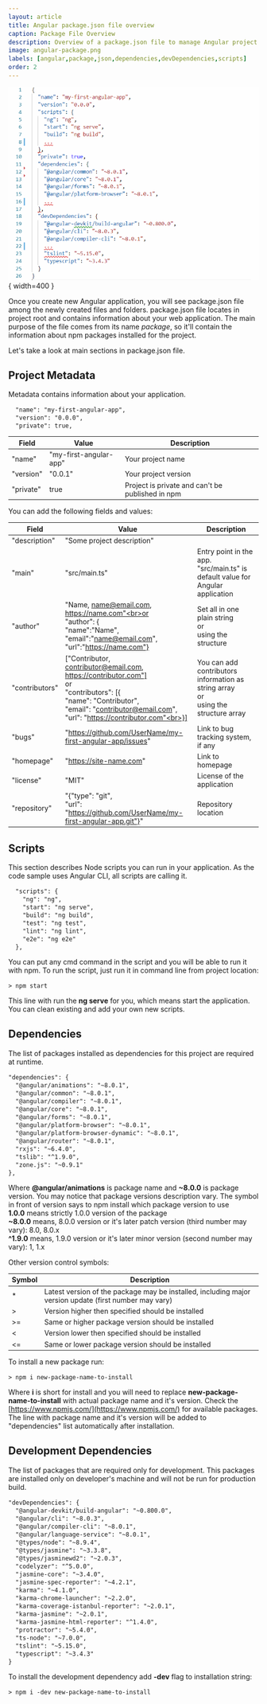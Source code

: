 ```yaml
---
layout: article
title: Angular package.json file overview
caption: Package File Overview
description: Overview of a package.json file to manage Angular project
image: angular-package.png
labels: [angular,package,json,dependencies,devDependencies,scripts]
order: 2
---
```

![Angular package file](angular-package.png){ width=400 }

Once you create new Angular application, you will see package.json file among the newly created files and folders. package.json file locates in project root and contains information about your web application. The main purpose of the file comes from its name *package*, so it'll contain the information about npm packages installed for the project.<br>

Let's take a look at main sections in package.json file.

## Project Metadata

Metadata contains information about your application.

~~~
  "name": "my-first-angular-app",
  "version": "0.0.0",
  "private": true,
~~~

Field         | Value                          | Description
--------------|--------------------------------|-----------
"name" | "my-first-angular-app"     | Your project name
"version" | "0.0.1" | Your project version
"private" | true | Project is private and can't be published in npm

You can add the following fields and values:

Field         | Value                          | Description
--------------|--------------------------------|-----------
"description" | "Some project description"     |
"main"        | "src/main.ts"                  | Entry point in the app. "src/main.ts" is default value for Angular application
"author"      | "Name, name@email.com, https://name.com"<br>or<br>"author": { <br> "name":"Name",<br>"email":"name@email.com",<br>"url":"https://name.com"} | Set all in one plain string <br> or <br> using the structure
"contributors"| ["Contributor, contributor@email.com, https://contributor.com"]<br>or<br>"contributors": [{<br>"name": "Contributor",<br>"email": "contributor@email.com",<br>"url": "https://contributor.com"<br>}]<br>  | You can add contributors information as string array<br>or<br>using the structure array
"bugs"        | "https://github.com/UserName/my-first-angular-app/issues"  | Link to bug tracking system, if any
"homepage"    | "https://site-name.com"                               | Link to homepage
"license"     | "MIT"                                                 | License of the application
"repository"  | "{"type": "git",<br> "url": "https://github.com/UserName/my-first-angular-app.git"}"                   | Repository location

## Scripts

This section describes Node scripts you can run in your application. As the code sample uses Angular CLI, all scripts are calling it.

~~~
  "scripts": {
    "ng": "ng",
    "start": "ng serve",
    "build": "ng build",
    "test": "ng test",
    "lint": "ng lint",
    "e2e": "ng e2e"
  },
~~~

You can put any cmd command in the script and you will be able to run it with npm. To run the script, just run it in command line from project location:

~~~
> npm start
~~~

This line with run the **ng serve** for you, which means start the application. You can clean existing and add your own new scripts.

## Dependencies

The list of packages installed as dependencies for this project are required at runtime.

~~~
"dependencies": {
  "@angular/animations": "~8.0.1",
  "@angular/common": "~8.0.1",
  "@angular/compiler": "~8.0.1",
  "@angular/core": "~8.0.1",
  "@angular/forms": "~8.0.1",
  "@angular/platform-browser": "~8.0.1",
  "@angular/platform-browser-dynamic": "~8.0.1",
  "@angular/router": "~8.0.1",
  "rxjs": "~6.4.0",
  "tslib": "^1.9.0",
  "zone.js": "~0.9.1"
},
~~~

Where **@angular/animations** is package name and **~8.0.0** is package version. You may notice that package versions description vary. The symbol in front of version says to npm install which package version to use<br>
**1.0.0** means strictly 1.0.0 version of the package<br>
**~8.0.0** means, 8.0.0 version or it's later patch version (third number may vary): 8.0, 8.0.x<br>
**^1.9.0** means, 1.9.0 version or it's later minor version (second number may vary): 1, 1.x <br>

Other version control symbols:

Symbol         | Description      
---------------|------------------
*  | Latest version of the package may be installed, including major version update (first number may vary)
>  | Version higher then specified should be installed
>= | Same or higher package version should be installed
<  | Version lower then specified should be installed
<= | Same or lower package version should be installed 

To install a new package run:

~~~
> npm i new-package-name-to-install
~~~

Where **i** is short for install and you will need to replace **new-package-name-to-install** with actual package name and it's version. Check the [https://www.npmjs.com/](https://www.npmjs.com/) for available packages. The line with package name and it's version will be added to "dependencies" list automatically after installation.

## Development Dependencies

The list of packages that are required only for development. This packages are installed only on developer's machine and will not be run for production build.

~~~
"devDependencies": {
  "@angular-devkit/build-angular": "~0.800.0",
  "@angular/cli": "~8.0.3",
  "@angular/compiler-cli": "~8.0.1",
  "@angular/language-service": "~8.0.1",
  "@types/node": "~8.9.4",
  "@types/jasmine": "~3.3.8",
  "@types/jasminewd2": "~2.0.3",
  "codelyzer": "^5.0.0",
  "jasmine-core": "~3.4.0",
  "jasmine-spec-reporter": "~4.2.1",
  "karma": "~4.1.0",
  "karma-chrome-launcher": "~2.2.0",
  "karma-coverage-istanbul-reporter": "~2.0.1",
  "karma-jasmine": "~2.0.1",
  "karma-jasmine-html-reporter": "^1.4.0",
  "protractor": "~5.4.0",
  "ts-node": "~7.0.0",
  "tslint": "~5.15.0",
  "typescript": "~3.4.3"
}
~~~

To install the development dependency add **-dev** flag to installation string:

~~~
> npm i -dev new-package-name-to-install
~~~
